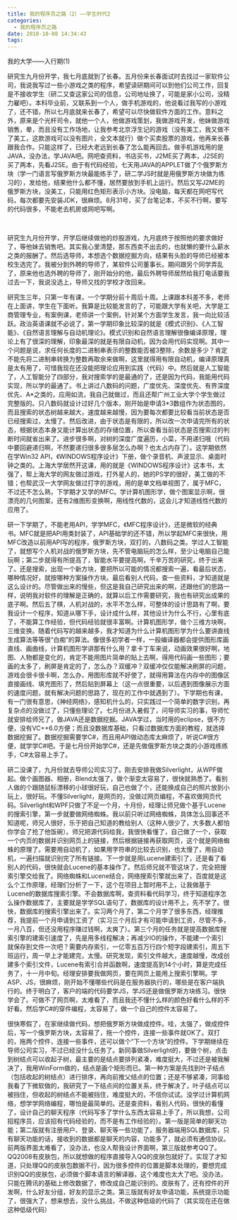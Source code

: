 ```yaml
---
title: 我的程序员之路（2）——学生时代2
categories:
  - 我的程序员之路
date: 2010-10-08 14:34:43
tags:
---
```


我的大学——入行期(1)

研究生九月份开学，我七月底就到了长春。五月份来长春面试时去找过一家软件公司，我说我写过一些小游戏之类的程序，希望读研期间可以到他们公司工作，回复是不接收学生（研二又查这家公司的信息，公司地址换了，可能是家小公司，没精力雇吧）。本科毕业前，又联系到一个人，做手机游戏的，他说看过我写的小游戏了，还不错，所以七月底就来长春了，希望可以尽快做软件方面的工作。意料之外，原来是个光杆司令，就他一个人，他做游戏策划，我做游戏开发，他妹做游戏销售，晕，而且没有工作场地，让我参考北京浮生记的游戏（没有美工，我又做不了美工，这款游戏可以没有图片，全文本就行）做个买卖股票的游戏，他再来长春跟我合作。只能这样了，已经大老远到长春了怎么能再回去。做手机游戏用的是JAVA，没办法，学JAVA吧。网吧查资料，书店买书，J2ME买了两本，J2SE的买了两本，先看J2SE。由于有代码经验，七天用JAVA的APPLET做了个俄罗斯方块（学一门语言写俄罗斯方块最能练手了，研二学JS时就是用俄罗斯方块做为练习的），发给他，结果他什么都不懂，居然要放到手机上运行。然后又写J2ME的俄罗斯方块，没美工，只能用红色矩形表示小方块。没电脑，每天都在网吧写代码，每次都要先安装JDK，很麻烦。8月31号，买了台笔记本，不买不行啊，要写的代码很多，不能老去机房或网吧写啊。

&nbsp;

研究生九月份开学，开学后继续做他的炒股游戏，九月底终于按照他的要求做好了，等他妹去销售吧。其实我心里清楚，那东西卖不出去的，也就懒的要什么薪水之类的报酬了。然后选导师，本想选个数据挖掘方向，结果有头脸的导师已经被本校生选完了。我被分到外聘的导师了，某软件公司董事长。期间跟另个同学弄乱了，原来他也选外聘的导师了，刚开始分的他，最后外聘导师居然给我打电话要我过去一下，我说没选上，导师又找的学校才改回来。

研究生三年，只第一年有课，一个学期分前十周后十周。上课跟本科差不多，老师在上面讲，学生在下面听。我算是比较能发言的了，可能跟大学有关吧，大学是工商管理专业，有案例课，老师讲一个案例，针对某个方面学生发言，我一向比较活跃。政治英语课就不必说了，第一学期印象比较深的就是《模式识别》、《人工智能》、《自然语言理解与自动机理论》。模式识别和自然语言理解很像编译原理，理论上有了很深的理解，印象最深的就是有限自动机，因为会用代码实现啊。其中一个问题是说，求任何长度的二进制串表示的整数能否被3整除，余数是多少？肯定不能先将二进制串转换为整数再取余来做啊，这里就得用有限自动机，编译原理真是太有用了，可惜我现在还没能把理论应用到实践（代码）中。然后就是人工智能了，人工智能分了四部分，我对搜索学的是最通的了，还是因为代码，我能用代码实现，所以学的最通了。书上讲过八数码的问题，广度优先、深度优先、有界深度优先、A\*之类的，应用如流，我自己就做过，而且还帮广州工业大学个学生做过完整版的。只八数码就设计过好几个版本，刚开始是申请3*3数组作为状态图的，而且搜索的状态树越来越大，速度越来越慢，因为要每次都要比较看当前状态是否已经搜索过，太慢了。然后改进，由于状态是有限的，所以改一次申请完所有的状态，根据状态本身又能计算出状态的存储位置，所以查看当前状态是否搜索过的判断时间就省出来了。进步很多啊，对树的深度广度遍历，小菜，不用递归哦（代码中要回避递归啊，不然要递归很多很多层怎么办啊？也太占内存了）。这学期依然在学Win32 API，《WINDOWS程序设计》下册，做个录音机、声波显示、桌面时钟之类的。上海大学居然开这课，用的就是《WINDOWS程序设计》这本书，太强了，帮上海大学的网友做过游戏，打外星人的，她的PS学的很好，美工做的不错；也帮武汉一大学网友做过打字的游戏，用的是单文档单视图了，属于MFC，不过还不怎么熟，下学期才又学的MFC。学计算机图形学，做个图案显示啊，很漂亮的几何图案，还有2维图形变换啊，用线性代数的，这会儿才知道线性代数的应用了。

研一下学期了，不能老用API，学学MFC，《MFC程序设计》，还是微软的经典书。MFC就是把API用类封装了，API基础学的还不错，所以学起MFC来很快，用MFC改造以前用API写的程序，俄罗斯方块，双打的，八数码之类。学过人工智能了，就想写个人机对战的俄罗斯方块，先不管电脑玩的怎么样，至少让电脑自己能玩啊；第二步就得有所提高了，智能水平要提高啊，千辛万苦的研究，终于出来了。还是搜索，出现一个新方块，要把所以可能的情况都搜索一遍，看最后状态，哪种情况好，就按哪种方案操作方块。最后看别人代码，查一些资料，才知道就是这么设计的。尽管做出来的慢些，但这是我自己研究出来的啊，还跟他们的思路一样，说明我对软件的理解是正确的，就算以后工作需要研究，我也有研究出成果的底子啊。然后五了棋，人机对战的，水平不怎么样，可整体的设计思路有了啊，要我设计一个程序，知道从哪下手，设计成什么样，其他设计为什么不行，心里有底了，不能算工作经验，但代码经验就很丰富啊。计算机图形学，做个三维方块啊，三维变换。随着代码写的越来越多，我才知道为什么计算机图形学为什么要讲直线生成算法等等很“白痴”的算法。像很多初学者一样，一般编译器都会提供图形库画直线、画曲线，计算机图形学讲那有什么用？拿卡丁车来说，动画效果很好啊，地图、人物都是变化的，肯定不能用图片简单的贴上去啊，得用代码画一些图形；要画的太多了，刷屏是肯定的了，怎么办？双缓冲？双缓冲仅仅能解决刷屏的问题，游戏会很卡很卡啊，怎么办，用图形库就不好使了，就得用算法在内存中的图像区直接画线、填充图形了，然后贴到屏幕上（这一点很重要，以后遇到图像展示方面的速度问题，就有解决问题的思路了，现在的工作中就遇到了）。下学期也有课，有一门很有意思，《神经网络》，感知机什么的，只实践过一个简单的数字识别，再复杂点的没做过了，只懂些理论了。七月份进入暑假了，问导师实习的事，导师忙就安排给师兄了，做JAVA还是数据挖掘。JAVA学过，当时用的eclipse，很不方便，没有VC++6.0方便；而且没数据库基础，只看过数据库方面的教程，就选择数据挖掘了。数据挖掘需要学C#，而且用API做动态库太麻烦了，听说C#很方便，就学学C#吧。于是七月份开始学C#，还是先做俄罗斯方块之类的小游戏练练手，C#太容易上手了。

研二没课了，九月份就去导师公司实习了。刚去安排我做Silverlight，从WPF做起。做个画图器、相册，Blend太强了，做个渐变太容易了，很快就熟悉了。看别人做的个跟随鼠标漂移的小球很好玩，自己也做了个，还能换成自己的照片放到小玩上，很好玩。不懂Silverlight，是网页的，没做过网页编程，不喜欢做网页代码。Silverlight和WPF只做了不足一个月，十月份，经理让师兄做个基于Lucene的搜索引擎，第一步就要做网络蜘蛛。我以前只听过网络蜘蛛，具体怎么回事还不知道呢，师兄人很好，乐于把自己知道的教给别人（这种人很少了，大多数人都怕你学会了抢了他饭碗）。师兄把源代码给我，我很快看懂了，自己做了一个，获取一个内页的数据并识别网页上的链接，然后根据链接再获取网页，这个就是网络蜘蛛的原理了。需要用自动机了，如果用字符串的比较去识别，也太慢了，用自动机，一遍扫描就识别完了所有链接。下一步就是用Lucene建索引了，还是看了看别人的代码，很快就会Lucene的基本操作了。然后师兄就不管这块了，完全把搜索引擎交给我了。网络蜘蛛和Lucene结合，网络搜索引擎就出来了，百度就是这么个工作原理，经理们分析了一下，这个在项目上暂时用不上，让我做基于Lucene的数据库搜索引擎。不会数据库啊，查资料看代码学习，终于知道程序怎么操作数据库了，主要就是学学SQL语句了，数据库的设计用不上，先不学了。很快，数据库的搜索引擎出来了。实习两个月了，第二个月学了很多东西，经理推荐，我提前一个月申请到工资了（实习三个月后才有可能申请到工资，尽管不多，一月八百，但还没用程序赚过钱啊，太爽了）。第三个月的任务就是提高数据库搜索引擎的建索引速度了，先是用多线程解决；再减少IO的操作，不能建一个索引就保存到文件一次吧？需要内存索引，一亿零五百万行四个短字段建索引，周五下班运行，周一早上才能建完，太慢。研究发现，索引文件越大，速度越慢，改成创建多个索引文件，Lucene有索引合并函数啊，速度提高到14个小时，算是完成任务了，十一月中旬。经理安排要我做网页，要在网页上能用上搜索引擎啊。学ASP、JS，很麻烦，刚开始不懂哪些代码是在服务器执行的，哪些是在客户端执行的。终于明白了，客户的端的代码要学JS，学JS还是做俄罗斯方块练习。很快学会了。可做不了网页啊，太难看了，而且我还不懂什么样的颜色好看什么样的不好看。然后学C#的穿件编程，太容易了，做一个自己的控件太容易了。

很快寒假了，在家继续做代码，想把俄罗斯方块做成控件。哇，太强了，做成控件后，写一个俄罗斯方块，太容易了，拖一个控件，连接一些事件就OK了。双打的，拖两个控件，连接一些事件，还可以做个“下一个方块”的控件。下学期继续在导师公司实习，不过已经没什么任务了。新同事做Silverlight的，要做个树，点击到树结点可以收起子树，最主要的是结点要排列紧凑，难度挺大，不过还是被我解决了，我用WinForm做的，结点是画个矩形而已。第一种方案是先找到叶子结点（包括收起的树结点）进行排序，再向前推父结点的位置；还是不够紧凑，同事给我看了下微软做的，我研究了一下结点间的位置关系，终于解决了，叶子结点可以被挡住，但收起的树结点不能被挡住，难度挺大的，不信你试试。没学过计算机网络，想学学网络编程，哪怕是最简单的。还是查资料，看别人代码，很快的看懂了，设计自己的聊天程序（代码写多了学什么东西太容易上手了，所以我想，公司招程序员，应该招有代码经验的，而不是有工作经验的）。第一版是简单的聊天功能；第二版就有注册用户、登录、聊天等一些功能了，服务器端用SQL数据库，只有聊天功能的话，接收到的数据都是聊天的内容，功能多了，就必须有通信协议。前两版界面太难看了，没办法，也没人帮我设计界面啊，第三版就参考QQ了。QQ2008有皮肤包，所以就想做的程序直接导入QQ的皮肤包就好了。实现了才知道，只处理QQ的皮肤包数据不行，因为很多控件的位置是脚本处理的，要想完成识别QQ的皮肤包，必须做个脚本语言的解译器，这个难度也太大了吧。没办法，只能在腾讯的基础上修改数据了，修改成自己能识别的。皮肤有了，还有控件的开发啊，什么好友分组，好友的显示之类。第三版就有好友申请功能，系统提示功能了，很强大了，想来想去，没什么挑战，不做这种低级的代码了（其实现在还在做这种低级代码）